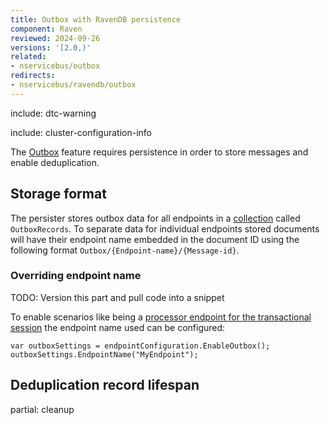 ```yaml
---
title: Outbox with RavenDB persistence
component: Raven
reviewed: 2024-09-26
versions: '[2.0,)'
related:
- nservicebus/outbox
redirects:
- nservicebus/ravendb/outbox
---
```


include: dtc-warning

include: cluster-configuration-info

The [Outbox](/nservicebus/outbox) feature requires persistence in order to store messages and enable deduplication.

## Storage format

The persister stores outbox data for all endpoints in a [collection](https://ravendb.net/docs/article-page/7.0/csharp/client-api/faq/what-is-a-collection) called `OutboxRecords`. To separate data for individual endpoints stored documents will have their endpoint name embedded in the document ID using the following format `Outbox/{Endpoint-name}/{Message-id}`.

### Overriding endpoint name

TODO: Version this part and pull code into a snippet

To enable scenarios like being a [processor endpoint for the transactional session](/nservicebus/transactional-session/index.md#remote-processor) the endpoint name used can be configured:

```
var outboxSettings = endpointConfiguration.EnableOutbox();
outboxSettings.EndpointName("MyEndpoint");
```

## Deduplication record lifespan

partial: cleanup
